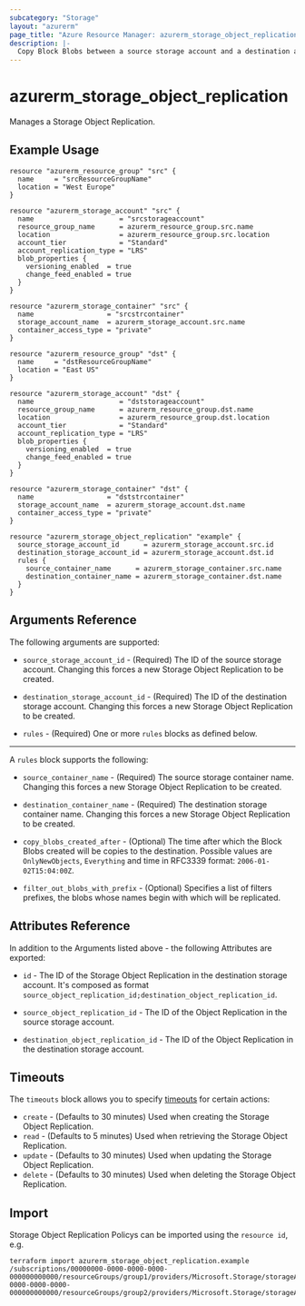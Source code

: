 ```yaml
---
subcategory: "Storage"
layout: "azurerm"
page_title: "Azure Resource Manager: azurerm_storage_object_replication"
description: |-
  Copy Block Blobs between a source storage account and a destination account
---
```


# azurerm_storage_object_replication

Manages a Storage Object Replication.

## Example Usage

```hcl
resource "azurerm_resource_group" "src" {
  name     = "srcResourceGroupName"
  location = "West Europe"
}

resource "azurerm_storage_account" "src" {
  name                     = "srcstorageaccount"
  resource_group_name      = azurerm_resource_group.src.name
  location                 = azurerm_resource_group.src.location
  account_tier             = "Standard"
  account_replication_type = "LRS"
  blob_properties {
    versioning_enabled  = true
    change_feed_enabled = true
  }
}

resource "azurerm_storage_container" "src" {
  name                  = "srcstrcontainer"
  storage_account_name  = azurerm_storage_account.src.name
  container_access_type = "private"
}

resource "azurerm_resource_group" "dst" {
  name     = "dstResourceGroupName"
  location = "East US"
}

resource "azurerm_storage_account" "dst" {
  name                     = "dststorageaccount"
  resource_group_name      = azurerm_resource_group.dst.name
  location                 = azurerm_resource_group.dst.location
  account_tier             = "Standard"
  account_replication_type = "LRS"
  blob_properties {
    versioning_enabled  = true
    change_feed_enabled = true
  }
}

resource "azurerm_storage_container" "dst" {
  name                  = "dststrcontainer"
  storage_account_name  = azurerm_storage_account.dst.name
  container_access_type = "private"
}

resource "azurerm_storage_object_replication" "example" {
  source_storage_account_id      = azurerm_storage_account.src.id
  destination_storage_account_id = azurerm_storage_account.dst.id
  rules {
    source_container_name      = azurerm_storage_container.src.name
    destination_container_name = azurerm_storage_container.dst.name
  }
}
```

## Arguments Reference

The following arguments are supported:

* `source_storage_account_id` - (Required) The ID of the source storage account. Changing this forces a new Storage Object Replication to be created.

* `destination_storage_account_id` - (Required) The ID of the destination storage account. Changing this forces a new Storage Object Replication to be created.

* `rules` - (Required) One or more `rules` blocks as defined below.

---

A `rules` block supports the following:

* `source_container_name` - (Required) The source storage container name. Changing this forces a new Storage Object Replication to be created.

* `destination_container_name` - (Required) The destination storage container name. Changing this forces a new Storage Object Replication to be created.

* `copy_blobs_created_after` - (Optional) The time after which the Block Blobs created will be copies to the destination. Possible values are `OnlyNewObjects`, `Everything` and time in RFC3339 format: `2006-01-02T15:04:00Z`.

* `filter_out_blobs_with_prefix` - (Optional) Specifies a list of filters prefixes, the blobs whose names begin with which will be replicated.

## Attributes Reference

In addition to the Arguments listed above - the following Attributes are exported: 

* `id` - The ID of the Storage Object Replication in the destination storage account. It's composed as format `source_object_replication_id;destination_object_replication_id`. 

* `source_object_replication_id` - The ID of the Object Replication in the source storage account.

* `destination_object_replication_id` - The ID of the Object Replication in the destination storage account.

## Timeouts

The `timeouts` block allows you to specify [timeouts](https://www.terraform.io/docs/configuration/resources.html#timeouts) for certain actions:

* `create` - (Defaults to 30 minutes) Used when creating the Storage Object Replication.
* `read` - (Defaults to 5 minutes) Used when retrieving the Storage Object Replication.
* `update` - (Defaults to 30 minutes) Used when updating the Storage Object Replication.
* `delete` - (Defaults to 30 minutes) Used when deleting the Storage Object Replication.

## Import

Storage Object Replication Policys can be imported using the `resource id`, e.g.

```shell
terraform import azurerm_storage_object_replication.example /subscriptions/00000000-0000-0000-0000-000000000000/resourceGroups/group1/providers/Microsoft.Storage/storageAccounts/storageAccount1/objectReplicationPolicies/objectReplicationPolicy1;/subscriptions/00000000-0000-0000-0000-000000000000/resourceGroups/group2/providers/Microsoft.Storage/storageAccounts/storageAccount2/objectReplicationPolicies/objectReplicationPolicy2
```
